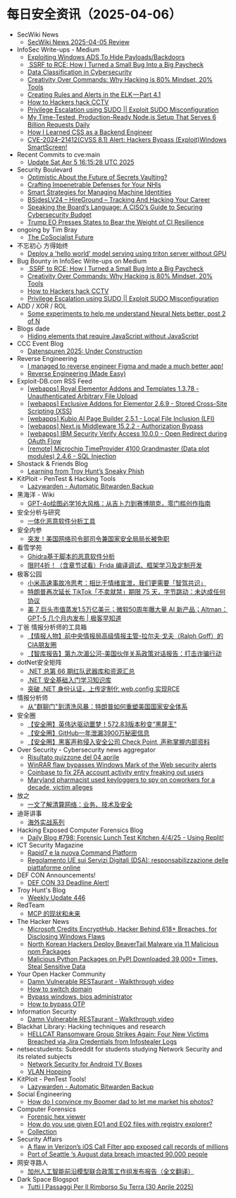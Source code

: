 # 每日安全资讯（2025-04-06）

- SecWiki News
  - [SecWiki News 2025-04-05 Review](http://www.sec-wiki.com/?2025-04-05)
- InfoSec Write-ups - Medium
  - [Exploiting Windows ADS To Hide Payloads/Backdoors](https://infosecwriteups.com/using-windows-ads-to-hide-payloads-backdoors-3c4519ffb4b5?source=rss----7b722bfd1b8d---4)
  - [️ SSRF to RCE: How I Turned a Small Bug Into a Big Paycheck](https://infosecwriteups.com/%EF%B8%8F-ssrf-to-rce-how-i-turned-a-small-bug-into-a-big-paycheck-574b6b889d2a?source=rss----7b722bfd1b8d---4)
  - [Data Classification in Cybersecurity](https://infosecwriteups.com/data-classification-in-cybersecurity-32f2c358c8fe?source=rss----7b722bfd1b8d---4)
  - [Creativity Over Commands: Why Hacking is 80% Mindset, 20% Tools](https://infosecwriteups.com/creativity-over-commands-why-hacking-is-80-mindset-20-tools-517c9ed75046?source=rss----7b722bfd1b8d---4)
  - [Creating Rules and Alerts in the ELK — Part 4.1](https://infosecwriteups.com/creating-rules-and-alerts-in-the-elk-part-4-1-9374d43f082d?source=rss----7b722bfd1b8d---4)
  - [How to Hackers hack CCTV](https://infosecwriteups.com/how-to-hackers-hack-cctv-a55b03a4ddf8?source=rss----7b722bfd1b8d---4)
  - [Privilege Escalation using SUDO || Exploit SUDO Misconfiguration](https://infosecwriteups.com/privilege-escalation-using-sudo-exploit-sudo-misconfiguration-f647313c2d72?source=rss----7b722bfd1b8d---4)
  - [My Time-Tested, Production-Ready Node.js Setup That Serves 6 Billion Requests Daily](https://infosecwriteups.com/my-time-tested-production-ready-node-js-setup-that-serves-6-billion-requests-daily-d9c0981144a3?source=rss----7b722bfd1b8d---4)
  - [How I Learned CSS as a Backend Engineer](https://infosecwriteups.com/how-i-learned-css-as-a-backend-engineer-694375c50cd0?source=rss----7b722bfd1b8d---4)
  - [CVE-2024–21412(CVSS 8.1) Alert: Hackers Bypass (Exploit)Windows SmartScreen!](https://infosecwriteups.com/cve-2024-21412-cvss-8-1-alert-hackers-bypass-exploit-windows-smartscreen-371f1adf112f?source=rss----7b722bfd1b8d---4)
- Recent Commits to cve:main
  - [Update Sat Apr  5 16:15:28 UTC 2025](https://github.com/trickest/cve/commit/633b94573436c1e88adcae42c52cab9a81d83ac9)
- Security Boulevard
  - [Optimistic About the Future of Secrets Vaulting?](https://securityboulevard.com/2025/04/optimistic-about-the-future-of-secrets-vaulting/?utm_source=rss&utm_medium=rss&utm_campaign=optimistic-about-the-future-of-secrets-vaulting)
  - [Crafting Impenetrable Defenses for Your NHIs](https://securityboulevard.com/2025/04/crafting-impenetrable-defenses-for-your-nhis/?utm_source=rss&utm_medium=rss&utm_campaign=crafting-impenetrable-defenses-for-your-nhis)
  - [Smart Strategies for Managing Machine Identities](https://securityboulevard.com/2025/04/smart-strategies-for-managing-machine-identities-2/?utm_source=rss&utm_medium=rss&utm_campaign=smart-strategies-for-managing-machine-identities-2)
  - [BSidesLV24 –  HireGround –  Tracking And Hacking Your Career](https://securityboulevard.com/2025/04/bsideslv24-hireground-tracking-and-hacking-your-career/?utm_source=rss&utm_medium=rss&utm_campaign=bsideslv24-hireground-tracking-and-hacking-your-career)
  - [Speaking the Board’s Language: A CISO’s Guide to Securing Cybersecurity Budget](https://securityboulevard.com/2025/04/speaking-the-boards-language-a-cisos-guide-to-securing-cybersecurity-budget/?utm_source=rss&utm_medium=rss&utm_campaign=speaking-the-boards-language-a-cisos-guide-to-securing-cybersecurity-budget)
  - [Trump EO Presses States to Bear the Weight of CI Resilience](https://securityboulevard.com/2025/04/trump-eo-presses-states-to-bear-the-weight-of-ci-resilience/?utm_source=rss&utm_medium=rss&utm_campaign=trump-eo-presses-states-to-bear-the-weight-of-ci-resilience)
- ongoing by Tim Bray
  - [The CoSocialist Future](https://www.tbray.org/ongoing/When/202x/2025/04/05/The-CoSocialist-Future)
- 不忘初心 方得始终
  - [Deploy a 'hello world' model serving using triton server without GPU](http://terenceli.github.io/%E6%8A%80%E6%9C%AF/2025/04/05/triton1)
- Bug Bounty in InfoSec Write-ups on Medium
  - [️ SSRF to RCE: How I Turned a Small Bug Into a Big Paycheck](https://infosecwriteups.com/%EF%B8%8F-ssrf-to-rce-how-i-turned-a-small-bug-into-a-big-paycheck-574b6b889d2a?source=rss----7b722bfd1b8d--bug_bounty)
  - [Creativity Over Commands: Why Hacking is 80% Mindset, 20% Tools](https://infosecwriteups.com/creativity-over-commands-why-hacking-is-80-mindset-20-tools-517c9ed75046?source=rss----7b722bfd1b8d--bug_bounty)
  - [How to Hackers hack CCTV](https://infosecwriteups.com/how-to-hackers-hack-cctv-a55b03a4ddf8?source=rss----7b722bfd1b8d--bug_bounty)
  - [Privilege Escalation using SUDO || Exploit SUDO Misconfiguration](https://infosecwriteups.com/privilege-escalation-using-sudo-exploit-sudo-misconfiguration-f647313c2d72?source=rss----7b722bfd1b8d--bug_bounty)
- ADD / XOR / ROL
  - [Some experiments to help me understand Neural Nets better, post 2 of N](http://addxorrol.blogspot.com/2025/04/some-experiments-to-help-me-understand.html)
- Blogs  dade
  - [Hiding elements that require JavaScript without JavaScript](https://0xda.de/blog/2025/04/hiding-elements-that-require-javascript-without-javascript/)
- CCC Event Blog
  - [Datenspuren 2025: Under Construction](https://events.ccc.de/2025/04/05/ds25-ankuendigung/)
- Reverse Engineering
  - [I managed to reverse engineer Figma and made a much better app!](https://www.reddit.com/r/ReverseEngineering/comments/1jse5mj/i_managed_to_reverse_engineer_figma_and_made_a/)
  - [Reverse Engineering (Made Easy)](https://www.reddit.com/r/ReverseEngineering/comments/1jryamz/reverse_engineering_made_easy/)
- Exploit-DB.com RSS Feed
  - [[webapps] Royal Elementor Addons and Templates 1.3.78 - Unauthenticated Arbitrary File Upload](https://www.exploit-db.com/exploits/52127)
  - [[webapps] Exclusive Addons for Elementor 2.6.9 - Stored Cross-Site Scripting (XSS)](https://www.exploit-db.com/exploits/52126)
  - [[webapps] Kubio AI Page Builder 2.5.1 - Local File Inclusion (LFI)](https://www.exploit-db.com/exploits/52125)
  - [[webapps] Next.js Middleware 15.2.2 -  Authorization Bypass](https://www.exploit-db.com/exploits/52124)
  - [[webapps] IBM Security Verify Access 10.0.0 - Open Redirect during OAuth Flow](https://www.exploit-db.com/exploits/52123)
  - [[remote] Microchip TimeProvider 4100 Grandmaster (Data plot modules) 2.4.6 - SQL Injection](https://www.exploit-db.com/exploits/52122)
- Shostack & Friends Blog
  - [Learning from Troy Hunt’s Sneaky Phish](https://shostack.org/blog/learning-from-troy-hunts-sneaky-phish/)
- KitPloit - PenTest &amp; Hacking Tools
  - [Lazywarden - Automatic Bitwarden Backup](http://www.kitploit.com/2025/04/lazywarden-automatic-bitwarden-backup.html)
- 黑海洋 - Wiki
  - [GPT-4o绘图必学16大风格：从吉卜力到赛博朋克，零门槛创作指南](https://blog.upx8.com/4726)
- 安全分析与研究
  - [一体化恶意软件分析工具](https://mp.weixin.qq.com/s?__biz=MzA4ODEyODA3MQ==&mid=2247491388&idx=1&sn=750eb66fdafcd787f47d6bddafcb1eff&subscene=0)
- 安全内参
  - [突发！美国网络司令部司令兼国家安全局局长被免职](https://mp.weixin.qq.com/s?__biz=MzI4NDY2MDMwMw==&mid=2247514125&idx=1&sn=fdf00907f0d43d7e70029fc85ed516e0&subscene=0)
- 看雪学苑
  - [Ghidra基于脚本的恶意软件分析](https://mp.weixin.qq.com/s?__biz=MjM5NTc2MDYxMw==&mid=2458591517&idx=1&sn=5de7daa6c9452c1f402a0099836e2770&subscene=0)
  - [限时4折！（含章节试看）Frida 编译调试、框架学习及定制开发](https://mp.weixin.qq.com/s?__biz=MjM5NTc2MDYxMw==&mid=2458591517&idx=2&sn=95bbfecadeb41694aca199a485081f5e&subscene=0)
- 极客公园
  - [小米高速事故冷思考：相比于情绪宣泄，我们更需要「智驾共识」](https://mp.weixin.qq.com/s?__biz=MTMwNDMwODQ0MQ==&mid=2653077053&idx=1&sn=55e8f622024c9146366eefb9422313bb&subscene=0)
  - [特朗普再次延长 TikTok「不卖就禁」期限 75 天，字节跳动：未达成任何协议](https://mp.weixin.qq.com/s?__biz=MTMwNDMwODQ0MQ==&mid=2653077062&idx=1&sn=c0f73c4cedc619588c2b3f1ad4f18cb8&subscene=0)
  - [美 7 巨头市值蒸发1.5万亿美元；微软50周年曝大量 AI 新产品；Altman：GPT-5 几个月内发布 | 极客早知道](https://mp.weixin.qq.com/s?__biz=MTMwNDMwODQ0MQ==&mid=2653077052&idx=1&sn=a1d02694b2eb44dff18ad1cb92f9cada&subscene=0)
- 丁爸 情报分析师的工具箱
  - [【情报人物】前中央情报局高级情报主管-拉尔夫·戈夫（Ralph Goff）的CIA朋友圈](https://mp.weixin.qq.com/s?__biz=MzI2MTE0NTE3Mw==&mid=2651149590&idx=1&sn=fba1fb74b048e8c0416c5c56966da6da&subscene=0)
  - [【智库报告】第九次湄公河-美国伙伴关系政策对话报告：打击诈骗行动](https://mp.weixin.qq.com/s?__biz=MzI2MTE0NTE3Mw==&mid=2651149590&idx=2&sn=6170204ab133453797eb315c30f97649&subscene=0)
- dotNet安全矩阵
  - [.NET 总第 66 期红队武器库和资源汇总](https://mp.weixin.qq.com/s?__biz=MzUyOTc3NTQ5MA==&mid=2247499353&idx=1&sn=2f6088c802ff6a35ed231e6a27c8647e&subscene=0)
  - [.NET 安全基础入门学习知识库](https://mp.weixin.qq.com/s?__biz=MzUyOTc3NTQ5MA==&mid=2247499353&idx=2&sn=c041a7a34511bd6b48f8e3308b90fa28&subscene=0)
  - [突破 .NET 身份认证，上传定制化 web.config 实现RCE](https://mp.weixin.qq.com/s?__biz=MzUyOTc3NTQ5MA==&mid=2247499353&idx=3&sn=0f223a2b145fa6abb4402be63b82825e&subscene=0)
- 情报分析师
  - [从"群聊门"到清洗风暴：特朗普如何重塑美国国家安全体系](https://mp.weixin.qq.com/s?__biz=MzA3Mjc1MTkwOA==&mid=2650560554&idx=1&sn=e58b7cba915941cd42b8e5500badd918&subscene=0)
- 安全圈
  - [【安全圈】英伟达驱动噩梦！572.83版本秒变“黑屏王”](https://mp.weixin.qq.com/s?__biz=MzIzMzE4NDU1OQ==&mid=2652068897&idx=1&sn=0892bc95ebaba1cdf431ce39939e75e1&subscene=0)
  - [【安全圈】GitHub一年泄漏3900万秘密信息](https://mp.weixin.qq.com/s?__biz=MzIzMzE4NDU1OQ==&mid=2652068897&idx=2&sn=fd306a6cf9c316e0b9078f1567a0330a&subscene=0)
  - [【安全圈】黑客声称侵入安全公司 Check Point, 声称掌握内部资料](https://mp.weixin.qq.com/s?__biz=MzIzMzE4NDU1OQ==&mid=2652068897&idx=3&sn=ec94d3e13453a191d4ad027261125d17&subscene=0)
- Over Security - Cybersecurity news aggregator
  - [Risultato quizzone del 04 aprile](https://roccosicilia.com/2025/04/05/risultato-quizzone-del-04-aprile/)
  - [WinRAR flaw bypasses Windows Mark of the Web security alerts](https://www.bleepingcomputer.com/news/security/winrar-flaw-bypasses-windows-mark-of-the-web-security-alerts/)
  - [Coinbase to fix 2FA account activity entry freaking out users](https://www.bleepingcomputer.com/news/security/coinbase-to-fix-2fa-account-activity-entry-freaking-out-users/)
  - [Maryland pharmacist used keyloggers to spy on coworkers for a decade, victim alleges](https://therecord.media/maryland-pharmacist-keylogger-spying-lawsuit)
- 放之
  - [一文了解清算网络：业务、技术及安全](https://mp.weixin.qq.com/s?__biz=Mzg3ODAzNjg5OA==&mid=2247485360&idx=1&sn=32a185cd1a0cfca233822857d6c898c6&subscene=0)
- 迪哥讲事
  - [海外实战系列](https://mp.weixin.qq.com/s?__biz=MzIzMTIzNTM0MA==&mid=2247497371&idx=1&sn=78f3b08be59fe0626a8ffb14c7380067&subscene=0)
- Hacking Exposed Computer Forensics Blog
  - [Daily Blog #798: Forensic Lunch Test Kitchen 4/4/25 - Using Replit!](https://www.hecfblog.com/2025/04/daily-blog-798-forensic-lunch-test.html)
- ICT Security Magazine
  - [Rapid7 e la nuova Command Platform](https://www.ictsecuritymagazine.com/notizie/rapid7/)
  - [Regolamento UE sui Servizi Digitali (DSA): responsabilizzazione delle piattaforme online](https://www.ictsecuritymagazine.com/articoli/servizi-digitali-dsa/)
- DEF CON Announcements!
  - [DEF CON 33 Deadline Alert!](https://defcon.org/html/defcon-33/dc-33-cfi.html)
- Troy Hunt's Blog
  - [Weekly Update 446](https://www.troyhunt.com/weekly-update-446/)
- RedTeam
  - [MCP 的现状和未来](https://mp.weixin.qq.com/s?__biz=Mzg5NjAxNjc5OQ==&mid=2247484391&idx=1&sn=7121f30c692e3ea4b5cd504f4d77b442&subscene=0)
- The Hacker News
  - [Microsoft Credits EncryptHub, Hacker Behind 618+ Breaches, for Disclosing Windows Flaws](https://thehackernews.com/2025/04/microsoft-credits-encrypthub-hacker.html)
  - [North Korean Hackers Deploy BeaverTail Malware via 11 Malicious npm Packages](https://thehackernews.com/2025/04/north-korean-hackers-deploy-beavertail.html)
  - [Malicious Python Packages on PyPI Downloaded 39,000+ Times, Steal Sensitive Data](https://thehackernews.com/2025/04/malicious-python-packages-on-pypi.html)
- Your Open Hacker Community
  - [Damn Vulnerable RESTaurant - Walkthrough video](https://www.reddit.com/r/HowToHack/comments/1jsbxth/damn_vulnerable_restaurant_walkthrough_video/)
  - [How to switch domain](https://www.reddit.com/r/HowToHack/comments/1jrvcyv/how_to_switch_domain/)
  - [Bypass windows, bios administrator](https://www.reddit.com/r/HowToHack/comments/1js2o6w/bypass_windows_bios_administrator/)
  - [How to bypass OTP](https://www.reddit.com/r/HowToHack/comments/1js7vgx/how_to_bypass_otp/)
- Information Security
  - [Damn Vulnerable RESTaurant - Walkthrough video](https://www.reddit.com/r/Information_Security/comments/1jsbygc/damn_vulnerable_restaurant_walkthrough_video/)
- Blackhat Library: Hacking techniques and research
  - [HELLCAT Ransomware Group Strikes Again: Four New Victims Breached via Jira Credentials from Infostealer Logs](https://www.reddit.com/r/blackhat/comments/1js7lnf/hellcat_ransomware_group_strikes_again_four_new/)
- netsecstudents: Subreddit for students studying Network Security and its related subjects
  - [Network Security for Android TV Boxes](https://www.reddit.com/r/netsecstudents/comments/1jsgnv5/network_security_for_android_tv_boxes/)
  - [VLAN Hopping](https://www.reddit.com/r/netsecstudents/comments/1js807b/vlan_hopping/)
- KitPloit - PenTest Tools!
  - [Lazywarden - Automatic Bitwarden Backup](http://www.kitploit.com/2025/04/lazywarden-automatic-bitwarden-backup.html)
- Social Engineering
  - [How do I convince my Boomer dad to let me market his photos?](https://www.reddit.com/r/SocialEngineering/comments/1jrt51z/how_do_i_convince_my_boomer_dad_to_let_me_market/)
- Computer Forensics
  - [Forensic hex viewer](https://www.reddit.com/r/computerforensics/comments/1jseq70/forensic_hex_viewer/)
  - [How do you use given EO1 and EO2 files with registry explorer?](https://www.reddit.com/r/computerforensics/comments/1jsgrjz/how_do_you_use_given_eo1_and_eo2_files_with/)
  - [Collection](https://www.reddit.com/r/computerforensics/comments/1jru1nb/collection/)
- Security Affairs
  - [A flaw in Verizon’s iOS Call Filter app exposed call records of millions](https://securityaffairs.com/176217/hacking/verizon-s-ios-call-filter-app-flaw.html)
  - [Port of Seattle ‘s August data breach impacted 90,000 people](https://securityaffairs.com/176205/data-breach/port-of-seattle-august-data-breach-impacted-90000-people.html)
- 网安寻路人
  - [加州人工智能前沿模型联合政策工作组发布报告（全文翻译）](https://mp.weixin.qq.com/s?__biz=MzIxODM0NDU4MQ==&mid=2247507047&idx=1&sn=6cdec0f7dd31cd03cef45e7bb99c0c97&subscene=0)
- Dark Space Blogspot
  - [Tutti I Passaggi Per Il Rimborso Su Terra (30 Aprile 2025)](http://darkwhite666.blogspot.com/2025/04/tutti-i-passaggi-per-il-rimborso-su.html)
